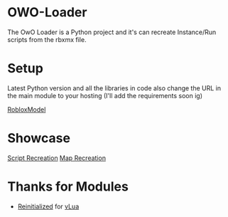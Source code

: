 # OWO-Loader
The OwO Loader is a Python project and it's can recreate Instance/Run scripts from the rbxmx file.

# Setup
Latest Python version and all the libraries in code also change the URL in the main module to your hosting (I'll add the requirements soon ig)



[RobloxModel](https://create.roblox.com/store/asset/15521788629/)

# Showcase
[Script Recreation](https://www.youtube.com/watch?v=12YzWBe68NM)
[Map Recreation](https://www.youtube.com/watch?v=U5tio8WhqC0)
# Thanks for Modules
- [Reinitialized](https://www.roblox.com/users/189503) for [vLua](https://www.roblox.com/library/4689019964)
